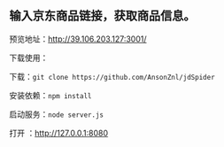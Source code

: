 ## 输入京东商品链接，获取商品信息。    

预览地址：http://39.106.203.127:3001/    

下载使用：    

下载：`git clone https://github.com/AnsonZnl/jdSpider`    

安装依赖：`npm install`    

启动服务：`node server.js`    

打开 ：http://127.0.0.1:8080    
